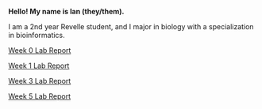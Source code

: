 **Hello! My name is Ian (they/them).**

I am a 2nd year Revelle student, and I major in biology with a specialization in bioinformatics.

[Week 0 Lab Report](Week0Lab/lab-report-1-week-0.md)

[Week 1 Lab Report](Week1Lab/lab-report-2-week-1.md)

[Week 3 Lab Report](Week3Lab/lab-report-3-week-3.md)

[Week 5 Lab Report](Week5Lab/lab-report-4-week-5.md)
